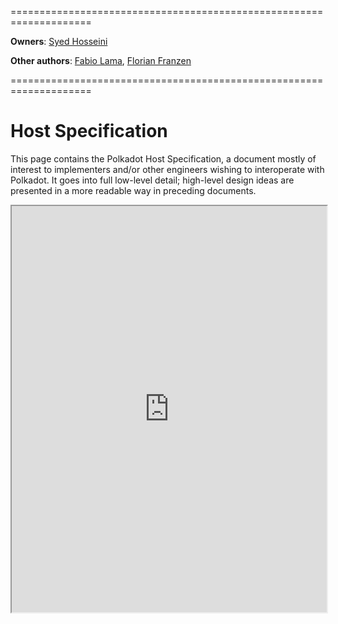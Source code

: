 ====================================================================

**Owners**: [Syed Hosseini](/team_members/syed.html)

**Other authors**: [Fabio Lama](/team_members/fabio.html), [Florian Franzen](/team_members/florian.html)

====================================================================

# Host Specification

This page contains the Polkadot Host Specification, a document mostly of
interest to implementers and/or other engineers wishing to interoperate with
Polkadot. It goes into full low-level detail; high-level design ideas are
presented in a more readable way in preceding documents.

<iframe src="https://w3f.github.io/polkadot-spec/spec/host/latest.pdf" width="100%" height="650em"></iframe>

